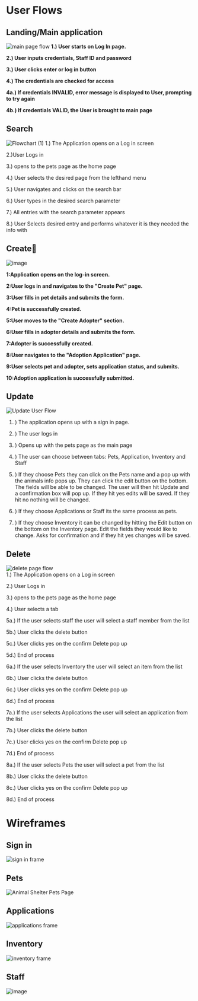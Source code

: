 # User Flows
## Landing/Main application
![main page flow](./images/home-page-flow.png) 
**1.) User starts on Log In page.**

**2.) User inputs credentials, Staff ID and password**

**3.) User clicks enter or log in button**

**4.) The credentials are checked for access**

**4a.) If credentials INVALID, error message is displayed to User, prompting to try again**

**4b.) If credentials VALID, the User is brought to main page** 
## Search
![Flowchart (1)](https://github.com/user-attachments/assets/71566262-dd59-48f7-9265-777234ae60c7)
1.) The Application opens on a Log in screen

2.)User Logs in

3.) opens to the pets page as the home page

4.) User selects the desired page from the lefthand menu

5.) User navigates and clicks on the search bar

6.) User types in the desired search parameter

7.) All entries with the search parameter appears 

8.) User Selects desired entry and performs whatever it is they needed the info with


## Create🫡

![image](https://github.com/user-attachments/assets/fe2354af-07a2-4d21-a2a1-e2c29bf32286)

**1:Application opens on the log-in screen.**

**2:User logs in and navigates to the "Create Pet" page.**

**3:User fills in pet details and submits the form.**

**4:Pet is successfully created.**

**5:User moves to the "Create Adopter" section.**

**6:User fills in adopter details and submits the form.**

**7:Adopter is successfully created.**

**8:User navigates to the "Adoption Application" page.**

**9:User selects pet and adopter, sets application status, and submits.**

**10:Adoption application is successfully submitted.**


## Update
  ![Update User Flow](https://github.com/user-attachments/assets/0d1f1209-551a-4080-8b6b-d62b81b0d547)

  1. ) The application opens up with a sign in page.
    
  3. ) The user logs in

  5. ) Opens up with the pets page as the main page
     
  7. ) The user can choose between tabs: Pets, Application, Inventory and Staff
     
  9. ) If they choose Pets they can click on the Pets name and a pop up with the animals info pops up. They can click the edit button on the bottom. The fields will be able to be changed. The user will then hit Update and a confirmation box will pop up. If they hit yes edits will be saved. If they hit no nothing will be changed.
      
  11. ) If they choose Applications or Staff its the same process as pets.
      
  13. ) If they choose Inventory it can be changed by hitting the Edit button on the bottom on the Inventory page. Edit the fields they would like to change. Asks for confirmation and if they hit yes changes will be saved. 


## Delete
![delete page flow](images/delete-user-flow.png)  
1.) The Application opens on a Log in screen

2.) User Logs in

3.) opens to the pets page as the home page

4.) User selects a tab

5a.) If the user selects staff the user will select a staff member from the list

5b.) User clicks the delete button

5c.) User clicks yes on the confirm Delete pop up

5d.) End of process

6a.) If the user selects Inventory the user will select an item from the list

6b.) User clicks the delete button

6c.) User clicks yes on the confirm Delete pop up

6d.) End of process

7a.) If the user selects Applications the user will select an application from the list

7b.) User clicks the delete button

7c.) User clicks yes on the confirm Delete pop up

7d.) End of process

8a.) If the user selects Pets the user will select a pet from the list

8b.) User clicks the delete button

8c.) User clicks yes on the confirm Delete pop up

8d.) End of process


# Wireframes
## Sign in
![sign in frame](path_to_image)  

## Pets 
  ![Animal Shelter Pets Page](https://github.com/user-attachments/assets/ba0afb01-3497-48b8-bfa9-f07e102ebf2e)


## Applications 
![applications frame](images/applications-wireframe.png)  

## Inventory 
![inventory frame](./images/inventory-wireframe.png)  

## Staff 
![image](https://github.com/user-attachments/assets/45f5dc69-6f29-4802-b696-7f8d9ad6ff26)

